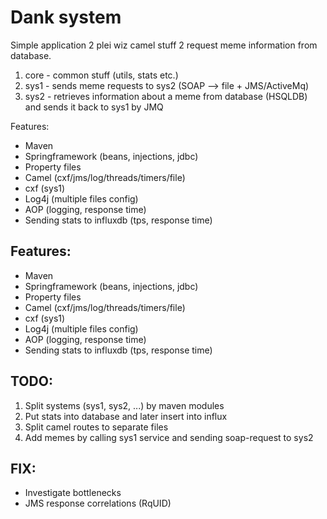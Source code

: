 # Dank system

Simple application 2 plei wiz camel stuff 2 request meme information from database.

1. core - common stuff (utils, stats etc.)
2. sys1 - sends meme requests to sys2 (SOAP --> file + JMS/ActiveMq)
3. sys2 - retrieves information about a meme from database (HSQLDB) and sends it back to sys1 by JMQ

Features:
- Maven
- Springframework (beans, injections, jdbc)
- Property files
- Camel (cxf/jms/log/threads/timers/file)
- cxf (sys1)
- Log4j (multiple files config)
- AOP (logging, response time)
- Sending stats to influxdb (tps, response time)

## Features:
* Maven
* Springframework (beans, injections, jdbc)
* Property files
* Camel (cxf/jms/log/threads/timers/file)
* cxf (sys1)
* Log4j (multiple files config)
* AOP (logging, response time)
* Sending stats to influxdb (tps, response time)

## TODO:
1. Split systems (sys1, sys2, ...) by maven modules
2. Put stats into database and later insert into influx
3. Split camel routes to separate files
4. Add memes by calling sys1 service and sending soap-request to sys2

## FIX:
* Investigate bottlenecks
* JMS response correlations (RqUID)
